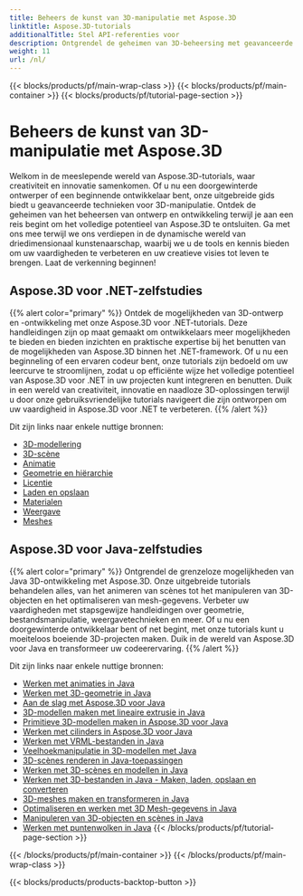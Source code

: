 ```yaml
---
title: Beheers de kunst van 3D-manipulatie met Aspose.3D
linktitle: Aspose.3D-tutorials
additionalTitle: Stel API-referenties voor
description: Ontgrendel de geheimen van 3D-beheersing met geavanceerde technieken. Verbeter uw vaardigheden op het gebied van ontwerp en ontwikkeling met onze uitgebreide gids om 3D-creativiteit te ontketenen.
weight: 11
url: /nl/
---
```


{{< blocks/products/pf/main-wrap-class >}}
{{< blocks/products/pf/main-container >}}
{{< blocks/products/pf/tutorial-page-section >}}

# Beheers de kunst van 3D-manipulatie met Aspose.3D


Welkom in de meeslepende wereld van Aspose.3D-tutorials, waar creativiteit en innovatie samenkomen. Of u nu een doorgewinterde ontwerper of een beginnende ontwikkelaar bent, onze uitgebreide gids biedt u geavanceerde technieken voor 3D-manipulatie. Ontdek de geheimen van het beheersen van ontwerp en ontwikkeling terwijl je aan een reis begint om het volledige potentieel van Aspose.3D te ontsluiten. Ga met ons mee terwijl we ons verdiepen in de dynamische wereld van driedimensionaal kunstenaarschap, waarbij we u de tools en kennis bieden om uw vaardigheden te verbeteren en uw creatieve visies tot leven te brengen. Laat de verkenning beginnen!

## Aspose.3D voor .NET-zelfstudies
{{% alert color="primary" %}}
Ontdek de mogelijkheden van 3D-ontwerp en -ontwikkeling met onze Aspose.3D voor .NET-tutorials. Deze handleidingen zijn op maat gemaakt om ontwikkelaars meer mogelijkheden te bieden en bieden inzichten en praktische expertise bij het benutten van de mogelijkheden van Aspose.3D binnen het .NET-framework. Of u nu een beginneling of een ervaren codeur bent, onze tutorials zijn bedoeld om uw leercurve te stroomlijnen, zodat u op efficiënte wijze het volledige potentieel van Aspose.3D voor .NET in uw projecten kunt integreren en benutten. Duik in een wereld van creativiteit, innovatie en naadloze 3D-oplossingen terwijl u door onze gebruiksvriendelijke tutorials navigeert die zijn ontworpen om uw vaardigheid in Aspose.3D voor .NET te verbeteren.
{{% /alert %}}

Dit zijn links naar enkele nuttige bronnen:
 
- [3D-modellering](./net/3d-modeling/)
- [3D-scène](./net/3d-scene/)
- [Animatie](./net/animation/)
- [Geometrie en hiërarchie](./net/geometry-and-hierarchy/)
- [Licentie](./net/license/)
- [Laden en opslaan](./net/loading-and-saving/)
- [Materialen](./net/materials/)
- [Weergave](./net/rendering/)
- [Meshes](./net/meshes/)

## Aspose.3D voor Java-zelfstudies
{{% alert color="primary" %}}
Ontgrendel de grenzeloze mogelijkheden van Java 3D-ontwikkeling met Aspose.3D. Onze uitgebreide tutorials behandelen alles, van het animeren van scènes tot het manipuleren van 3D-objecten en het optimaliseren van mesh-gegevens. Verbeter uw vaardigheden met stapsgewijze handleidingen over geometrie, bestandsmanipulatie, weergavetechnieken en meer. Of u nu een doorgewinterde ontwikkelaar bent of net begint, met onze tutorials kunt u moeiteloos boeiende 3D-projecten maken. Duik in de wereld van Aspose.3D voor Java en transformeer uw codeerervaring.
{{% /alert %}}

Dit zijn links naar enkele nuttige bronnen:

- [Werken met animaties in Java](./java/animations/)
- [Werken met 3D-geometrie in Java](./java/geometry/)
- [Aan de slag met Aspose.3D voor Java](./java/licensing/)
- [3D-modellen maken met lineaire extrusie in Java](./java/linear-extrusion/)
- [Primitieve 3D-modellen maken in Aspose.3D voor Java](./java/primitive-3d-models/)
- [Werken met cilinders in Aspose.3D voor Java](./java/cylinders/)
- [Werken met VRML-bestanden in Java](./java/vrml-files/)
- [Veelhoekmanipulatie in 3D-modellen met Java](./java/polygon/)
- [3D-scènes renderen in Java-toepassingen](./java/rendering-3d-scenes/)
- [Werken met 3D-scènes en modellen in Java](./java/3d-scenes-and-models/)
- [Werken met 3D-bestanden in Java - Maken, laden, opslaan en converteren](./java/load-and-save/)
- [3D-meshes maken en transformeren in Java](./java/transforming-3d-meshes/)
- [Optimaliseren en werken met 3D Mesh-gegevens in Java](./java/3d-mesh-data/)
- [Manipuleren van 3D-objecten en scènes in Java](./java/3d-objects-and-scenes/)
- [Werken met puntenwolken in Java](./java/point-clouds/)
{{< /blocks/products/pf/tutorial-page-section >}}

{{< /blocks/products/pf/main-container >}}
{{< /blocks/products/pf/main-wrap-class >}}

{{< blocks/products/products-backtop-button >}}
